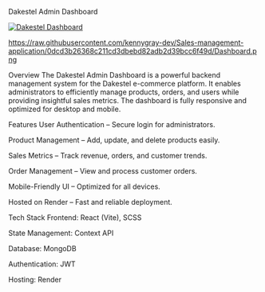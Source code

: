 Dakestel Admin Dashboard


[![Dakestel Dashboard](assets/screenshot.png)](https://sales-management-application-1.onrender.com/)


https://raw.githubusercontent.com/kennygray-dev/Sales-management-application/0dcd3b26368c211cd3dbebd82adb2d39bcc6f49d/Dashboard.png


Overview
The Dakestel Admin Dashboard is a powerful backend management system for the Dakestel e-commerce platform. It enables administrators to efficiently manage products, orders, and users while providing insightful sales metrics. The dashboard is fully responsive and optimized for desktop and mobile.

 Features
User Authentication – Secure login for administrators.

Product Management – Add, update, and delete products easily.

Sales Metrics – Track revenue, orders, and customer trends.

Order Management – View and process customer orders.

Mobile-Friendly UI – Optimized for all devices.

Hosted on Render – Fast and reliable deployment.

Tech Stack
Frontend: React (Vite), SCSS

State Management: Context API

Database: MongoDB 

Authentication: JWT 

Hosting: Render
